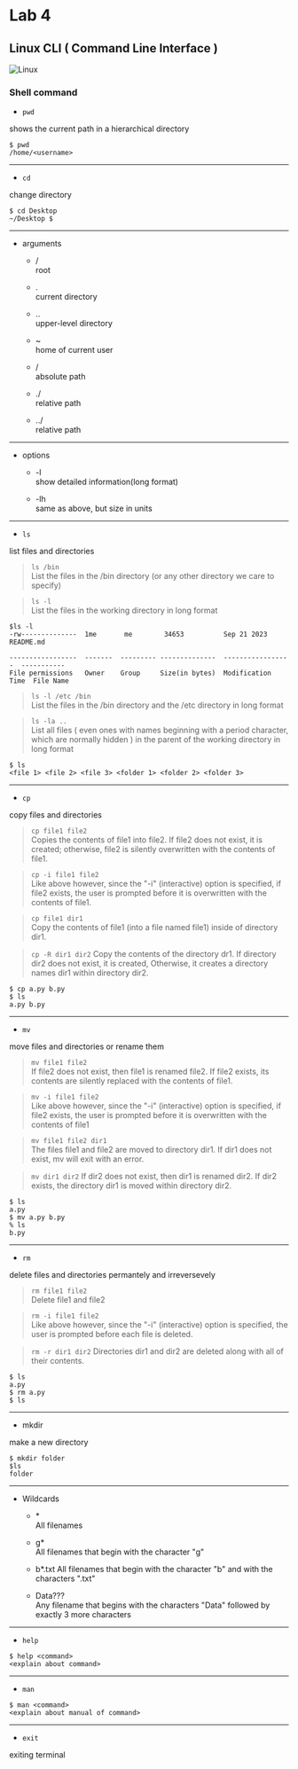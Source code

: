 # Lab 4
## Linux CLI ( Command Line Interface )
![Linux](https://www.google.com/url?sa=i&url=https%3A%2F%2Fsoftwarelab.org%2Fblog%2Fwhat-is-linux%2F&psig=AOvVaw2ECpxwOFo76NvN4id7YoEP&ust=1695394783210000&source=images&cd=vfe&opi=89978449&ved=0CBAQjRxqFwoTCLDVpfD7u4EDFQAAAAAdAAAAABAF)
### Shell command

- `pwd`

shows the current path in a hierarchical directory
```
$ pwd
/home/<username>
```

---
- `cd`

change directory
```
$ cd Desktop
~/Desktop $
```

---
- arguments
  
  * /   
  root
  
  * .   
  current directory
  
  * ..   
  upper-level directory
  
  * ~   
  home of current user
  
  * /   
  absolute path
  
  * ./   
  relative path
  
  * ../   
  relative path

---
- options

  * -l   
  show detailed information(long format)

  * -lh   
  same as above, but size in units

---
- `ls`

list files and directories   

>`ls /bin`   
List the files in the /bin directory (or any other directory we care to specify)

>`ls -l`   
List the files in the working directory in long format   
```
$ls -l
-rw--------------  1me       me        34653          Sep 21 2023         README.md

-----------------  -------  --------- --------------  -----------------  -----------
File permissions   Owner    Group     Size(in bytes)  Modification Time  File Name
```

>`ls -l /etc /bin`   
List the files in the /bin directory and the /etc directory in long format

>`ls -la ..`   
List all files ( even ones with names beginning with a period character, which are normally  hidden ) in the parent of the working directory in long format   

```
$ ls
<file 1> <file 2> <file 3> <folder 1> <folder 2> <folder 3>
```

---
- `cp`

copy files and directories

>`cp file1 file2`   
Copies the contents of file1 into file2. If file2 does not exist, it is created; otherwise, file2 is silently overwritten with the contents of file1.

>`cp -i file1 file2`   
Like above however, since the "-i" (interactive) option is specified, if file2 exists, the user is prompted before it is overwritten with the contents of file1.

>`cp file1 dir1`   
Copy the contents of file1 (into a file named file1) inside of directory dir1.

>`cp -R dir1 dir2`
Copy the contents of the directory dr1. If directory dir2 does not exist, it is created, Otherwise, it creates a directory names dir1 within directory dir2.

```
$ cp a.py b.py
$ ls
a.py b.py
```

---
- `mv`

move files and directories or rename them

>`mv file1 file2`   
If file2 does not exist, then file1 is renamed file2. If file2 exists, its contents are silently replaced with the contents of file1.

>`mv -i file1 file2`   
Like above however, since the "-i" (interactive) option is specified, if file2 exists, the user is prompted before it is overwritten with the contents of file1

>`mv file1 file2 dir1`   
The files file1 and file2 are moved to directory dir1. If dir1 does not exist, mv will exit with an error.

>`mv dir1 dir2`
If dir2 does not exist, then dir1 is renamed dir2. If dir2 exists, the directory dir1 is moved within directory dir2.

```
$ ls
a.py
$ mv a.py b.py
% ls
b.py
```

---
- `rm`

delete files and directories permantely and irreversevely

>`rm file1 file2`   
Delete file1 and file2

>`rm -i file1 file2`   
Like above however, since the "-i" (interactive) option is specified, the user is prompted before each file is deleted.

>`rm -r dir1 dir2`
Directories dir1 and dir2 are deleted along with all of their contents.

```
$ ls
a.py
$ rm a.py
$ ls

```

---
- mkdir

make a new directory
```
$ mkdir folder
$ls
folder
```

---
- Wildcards

  * \*    
  All filenames
  
  * g*   
  All filenames that begin with the character "g"
  
  * b*.txt
  All filenames that begin with the character "b" and with the characters ".txt"
  
  * Data???   
  Any filename that begins with the characters "Data" followed by exactly 3 more characters

---
- `help`

```
$ help <command>
<explain about command>
```

---
- `man`

```
$ man <command>
<explain about manual of command>
```

---
- `exit`

exiting terminal

